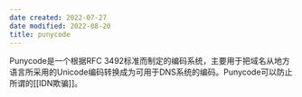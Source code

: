 ```yaml
---
date created: 2022-07-27
date modified: 2022-08-20
title: punycode
---
```


Punycode是一个根据RFC 3492标准而制定的编码系统，主要用于把域名从地方语言所采用的Unicode编码转换成为可用于DNS系统的编码。Punycode可以防止所谓的[[IDN欺骗]]。
